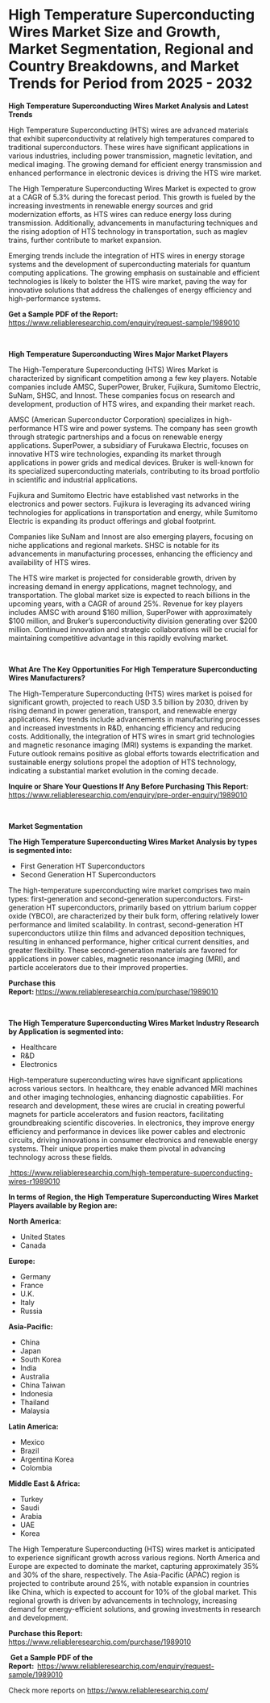<p><h1>High Temperature Superconducting Wires Market Size and Growth, Market Segmentation, Regional and Country Breakdowns, and Market Trends for Period from 2025 -  2032</h1></p><p><strong>High Temperature Superconducting Wires Market Analysis and Latest Trends</strong></p>
<p><p>High Temperature Superconducting (HTS) wires are advanced materials that exhibit superconductivity at relatively high temperatures compared to traditional superconductors. These wires have significant applications in various industries, including power transmission, magnetic levitation, and medical imaging. The growing demand for efficient energy transmission and enhanced performance in electronic devices is driving the HTS wire market.</p><p>The High Temperature Superconducting Wires Market is expected to grow at a CAGR of 5.3% during the forecast period. This growth is fueled by the increasing investments in renewable energy sources and grid modernization efforts, as HTS wires can reduce energy loss during transmission. Additionally, advancements in manufacturing techniques and the rising adoption of HTS technology in transportation, such as maglev trains, further contribute to market expansion.</p><p>Emerging trends include the integration of HTS wires in energy storage systems and the development of superconducting materials for quantum computing applications. The growing emphasis on sustainable and efficient technologies is likely to bolster the HTS wire market, paving the way for innovative solutions that address the challenges of energy efficiency and high-performance systems.</p></p>
<p><strong>Get a Sample PDF of the Report:&nbsp;</strong> <a href="https://www.reliableresearchiq.com/enquiry/request-sample/1989010?utm_campaign=2469&utm_medium=2&utm_source=Github&utm_content=ia&utm_term=06042025&utm_id=high-temperature-superconducting-wires">https://www.reliableresearchiq.com/enquiry/request-sample/1989010</a></p>
<p>&nbsp;</p>
<p><strong>High Temperature Superconducting Wires Major Market Players</strong></p>
<p><p>The High-Temperature Superconducting (HTS) Wires Market is characterized by significant competition among a few key players. Notable companies include AMSC, SuperPower, Bruker, Fujikura, Sumitomo Electric, SuNam, SHSC, and Innost. These companies focus on research and development, production of HTS wires, and expanding their market reach.</p><p>AMSC (American Superconductor Corporation) specializes in high-performance HTS wire and power systems. The company has seen growth through strategic partnerships and a focus on renewable energy applications. SuperPower, a subsidiary of Furukawa Electric, focuses on innovative HTS wire technologies, expanding its market through applications in power grids and medical devices. Bruker is well-known for its specialized superconducting materials, contributing to its broad portfolio in scientific and industrial applications.</p><p>Fujikura and Sumitomo Electric have established vast networks in the electronics and power sectors. Fujikura is leveraging its advanced wiring technologies for applications in transportation and energy, while Sumitomo Electric is expanding its product offerings and global footprint.</p><p>Companies like SuNam and Innost are also emerging players, focusing on niche applications and regional markets. SHSC is notable for its advancements in manufacturing processes, enhancing the efficiency and availability of HTS wires.</p><p>The HTS wire market is projected for considerable growth, driven by increasing demand in energy applications, magnet technology, and transportation. The global market size is expected to reach billions in the upcoming years, with a CAGR of around 25%. Revenue for key players includes AMSC with around $160 million, SuperPower with approximately $100 million, and Bruker’s superconductivity division generating over $200 million. Continued innovation and strategic collaborations will be crucial for maintaining competitive advantage in this rapidly evolving market.</p></p>
<p>&nbsp;</p>
<p><strong>What Are The Key Opportunities For High Temperature Superconducting Wires Manufacturers?</strong></p>
<p><p>The High-Temperature Superconducting (HTS) wires market is poised for significant growth, projected to reach USD 3.5 billion by 2030, driven by rising demand in power generation, transport, and renewable energy applications. Key trends include advancements in manufacturing processes and increased investments in R&D, enhancing efficiency and reducing costs. Additionally, the integration of HTS wires in smart grid technologies and magnetic resonance imaging (MRI) systems is expanding the market. Future outlook remains positive as global efforts towards electrification and sustainable energy solutions propel the adoption of HTS technology, indicating a substantial market evolution in the coming decade.</p></p>
<p><strong>Inquire or Share Your Questions If Any Before Purchasing This Report:</strong> <a href="https://www.reliableresearchiq.com/enquiry/pre-order-enquiry/1989010?utm_campaign=2469&utm_medium=2&utm_source=Github&utm_content=ia&utm_term=06042025&utm_id=high-temperature-superconducting-wires">https://www.reliableresearchiq.com/enquiry/pre-order-enquiry/1989010</a></p>
<p>&nbsp;</p>
<p><strong>Market Segmentation</strong></p>
<p><strong>The High Temperature Superconducting Wires Market Analysis by types is segmented into:</strong></p>
<p><ul><li>First Generation HT Superconductors</li><li>Second Generation HT Superconductors</li></ul></p>
<p><p>The high-temperature superconducting wire market comprises two main types: first-generation and second-generation superconductors. First-generation HT superconductors, primarily based on yttrium barium copper oxide (YBCO), are characterized by their bulk form, offering relatively lower performance and limited scalability. In contrast, second-generation HT superconductors utilize thin films and advanced deposition techniques, resulting in enhanced performance, higher critical current densities, and greater flexibility. These second-generation materials are favored for applications in power cables, magnetic resonance imaging (MRI), and particle accelerators due to their improved properties.</p></p>
<p><strong>Purchase this Report:&nbsp;</strong><a href="https://www.reliableresearchiq.com/purchase/1989010?utm_campaign=2469&utm_medium=2&utm_source=Github&utm_content=ia&utm_term=06042025&utm_id=high-temperature-superconducting-wires">https://www.reliableresearchiq.com/purchase/1989010</a></p>
<p>&nbsp;</p>
<p><strong>The High Temperature Superconducting Wires Market Industry Research by Application is segmented into:</strong></p>
<p><ul><li>Healthcare</li><li>R&D</li><li>Electronics</li></ul></p>
<p><p>High-temperature superconducting wires have significant applications across various sectors. In healthcare, they enable advanced MRI machines and other imaging technologies, enhancing diagnostic capabilities. For research and development, these wires are crucial in creating powerful magnets for particle accelerators and fusion reactors, facilitating groundbreaking scientific discoveries. In electronics, they improve energy efficiency and performance in devices like power cables and electronic circuits, driving innovations in consumer electronics and renewable energy systems. Their unique properties make them pivotal in advancing technology across these fields.</p></p>
<p><a href="https://www.reliableresearchiq.com/high-temperature-superconducting-wires-r1989010?utm_campaign=2469&utm_medium=2&utm_source=Github&utm_content=ia&utm_term=06042025&utm_id=high-temperature-superconducting-wires">&nbsp;https://www.reliableresearchiq.com/high-temperature-superconducting-wires-r1989010</a></p>
<p><strong>In terms of Region, the High Temperature Superconducting Wires Market Players available by Region are:</strong></p>
<p>
    <p> <strong> North America: </strong>
        <ul>
            <li>United States</li>
            <li>Canada</li>
        </ul>
        </p> 
    <p> <strong> Europe: </strong>
        <ul>
            <li>Germany</li>
            <li>France</li>
            <li>U.K.</li>
            <li>Italy</li>
            <li>Russia</li>
        </ul>
        </p> 
    <p> <strong> Asia-Pacific: </strong>
        <ul>
            <li>China</li>
            <li>Japan</li>
            <li>South Korea</li>
            <li>India</li>
            <li>Australia</li>
            <li>China Taiwan</li>
            <li>Indonesia</li>
            <li>Thailand</li>
            <li>Malaysia</li>
        </ul>
        </p> 
    <p> <strong> Latin America: </strong>
        <ul>
            <li>Mexico</li>
            <li>Brazil</li>
            <li>Argentina Korea</li>
            <li>Colombia</li>
        </ul>
        </p> 
    <p> <strong> Middle East & Africa: </strong>
        <ul>
            <li>Turkey</li>
            <li>Saudi</li>
            <li>Arabia</li>
            <li>UAE</li>
            <li>Korea</li>
        </ul>
    </p>
    </p>
<p><p>The High Temperature Superconducting (HTS) wires market is anticipated to experience significant growth across various regions. North America and Europe are expected to dominate the market, capturing approximately 35% and 30% of the share, respectively. The Asia-Pacific (APAC) region is projected to contribute around 25%, with notable expansion in countries like China, which is expected to account for 10% of the global market. This regional growth is driven by advancements in technology, increasing demand for energy-efficient solutions, and growing investments in research and development.</p></p>
<p><strong>Purchase this Report: </strong><a href="https://www.reliableresearchiq.com/purchase/1989010?utm_campaign=2469&utm_medium=2&utm_source=Github&utm_content=ia&utm_term=06042025&utm_id=high-temperature-superconducting-wires">https://www.reliableresearchiq.com/purchase/1989010</a></p>
<p>&nbsp;<strong>Get a Sample PDF of the Report:&nbsp;&nbsp;</strong><a href="https://www.reliableresearchiq.com/enquiry/request-sample/1989010?utm_campaign=2469&utm_medium=2&utm_source=Github&utm_content=ia&utm_term=06042025&utm_id=high-temperature-superconducting-wires">https://www.reliableresearchiq.com/enquiry/request-sample/1989010</a></p>
<p><strong></strong></p>
<p>Check more reports on <a href="https://www.reliableresearchiq.com/?utm_campaign=2469&utm_medium=2&utm_source=Github&utm_content=ia&utm_term=06042025&utm_id=high-temperature-superconducting-wires">https://www.reliableresearchiq.com/</a></p>